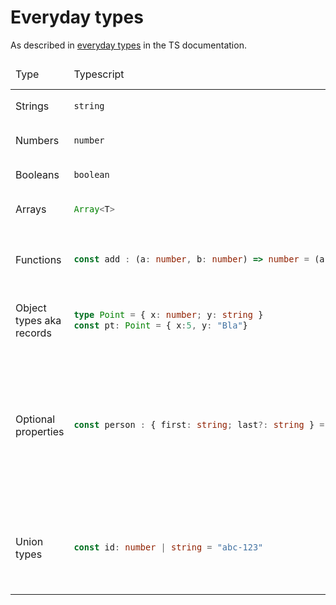 # Everyday types

As described in [everyday types](https://www.typescriptlang.org/docs/handbook/2/everyday-types.html) in the TS documentation.

<table>
<thead>
<tr><td>Type</td><td>Typescript</td><td>Purescript</td><td>Comment</td><td>Open questions</td></tr>
</thead>
<tbody>
<tr>
<td>Strings</td>
<td>

```typescript
string 
```

</td>
<td>

```purescript
Data.String
```

</td>
  <td></td>
  <td></td>
</tr>
<tr>
<td>Numbers</td>
<td>

```typescript
number 
```
  
</td>
<td>

```purescript
Data.Number
```

</td>
  <td></td><td></td>
</tr>
<tr>
<td>Booleans</td>
<td>

```typescript
boolean 
```
</td>
<td>

```purescript
Data.Boolean
```
</td>
  <td></td><td></td>
</tr>
<tr>
<td>Arrays</td>
<td>

```typescript
Array<T> 
```
</td>
<td>

```purescript
Data.Array T 
```
</td>
  <td></td><td></td>
</tr>
<tr>
<td>Functions</td>
<td>

```typescript
const add : (a: number, b: number) => number = (a: number, b: string) => a + b
```
</td>
<td>

```purescript
add :: Number -> Number -> Number
```
</td>
  <td>A curried representation will be automatically generated. </td>
  <td></td>
</tr>



<tr>
<td>Object types aka records</td>
<td>

```typescript
type Point = { x: number; y: string }
const pt: Point = { x:5, y: "Bla"}
```
</td>
<td>

```purescript
type Point = { x:: Number, y:: String }
pt :: Point 
pt = { x:5, y: "Bla"}
```
</td>
<td></td><td></td>
</tr>
<tr>
<td>Optional properties</td>
<td>

```typescript
const person : { first: string; last?: string } = { first: "hans" }
```
</td>
<td>

```purescript
person :: { first:: String, last :: Maybe String } 
person = { first : "hans", last: Nothing}
```
</td>
<td>
Optional properties in Typescript are represented as `Maybe`s in Purescript. An automatic conversin between the `Nullable` type and `Maybe` is provided.
</td>
  <td></td>
</tr>
<tr>
<td>Union types</td>
<td>

```typescript
const id: number | string = "abc-123"
```
</td>
<td>

```purescript
id :: Number |+| String 
id = asOneOf "abc-123
```
</td>
<td>
Union types are represented using <a href="https://github.com/jvliwanag/purescript-untagged-union"><code>untagged-union</code></a>.
</td>
<td>Can we create the necessary typeclass machinery to support this?</td>
</tr>

</tbody>
</table>

